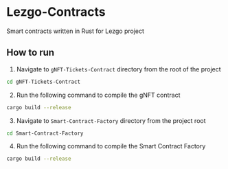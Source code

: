 # Lezgo-Contracts

Smart contracts written in Rust for Lezgo project

## How to run

1. Navigate to `gNFT-Tickets-Contract` directory from the root of the project

```bash
cd gNFT-Tickets-Contract
```

2. Run the following command to compile the gNFT contract

```bash
cargo build --release
```

3. Navigate to `Smart-Contract-Factory` directory from the project root

```bash
cd Smart-Contract-Factory
```

4. Run the following command to compile the Smart Contract Factory

```bash
cargo build --release
```
